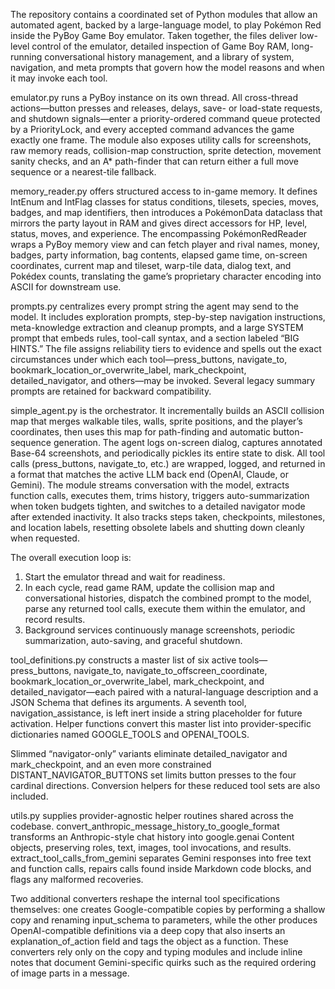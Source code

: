 The repository contains a coordinated set of Python modules that allow an automated agent, backed by a large-language model, to play Pokémon Red inside the PyBoy Game Boy emulator.  Taken together, the files deliver low-level control of the emulator, detailed inspection of Game Boy RAM, long-running conversational history management, and a library of system, navigation, and meta prompts that govern how the model reasons and when it may invoke each tool.

emulator.py runs a PyBoy instance on its own thread.  All cross-thread actions—button presses and releases, delays, save- or load-state requests, and shutdown signals—enter a priority-ordered command queue protected by a PriorityLock, and every accepted command advances the game exactly one frame.  The module also exposes utility calls for screenshots, raw memory reads, collision-map construction, sprite detection, movement sanity checks, and an A* path-finder that can return either a full move sequence or a nearest-tile fallback.

memory_reader.py offers structured access to in-game memory.  It defines IntEnum and IntFlag classes for status conditions, tilesets, species, moves, badges, and map identifiers, then introduces a PokémonData dataclass that mirrors the party layout in RAM and gives direct accessors for HP, level, status, moves, and experience.  The encompassing PokémonRedReader wraps a PyBoy memory view and can fetch player and rival names, money, badges, party information, bag contents, elapsed game time, on-screen coordinates, current map and tileset, warp-tile data, dialog text, and Pokédex counts, translating the game’s proprietary character encoding into ASCII for downstream use.

prompts.py centralizes every prompt string the agent may send to the model.  It includes exploration prompts, step-by-step navigation instructions, meta-knowledge extraction and cleanup prompts, and a large SYSTEM prompt that embeds rules, tool-call syntax, and a section labeled “BIG HINTS.”  The file assigns reliability tiers to evidence and spells out the exact circumstances under which each tool—press_buttons, navigate_to, bookmark_location_or_overwrite_label, mark_checkpoint, detailed_navigator, and others—may be invoked.  Several legacy summary prompts are retained for backward compatibility.

simple_agent.py is the orchestrator.  It incrementally builds an ASCII collision map that merges walkable tiles, walls, sprite positions, and the player’s coordinates, then uses this map for path-finding and automatic button-sequence generation.  The agent logs on-screen dialog, captures annotated Base-64 screenshots, and periodically pickles its entire state to disk.  All tool calls (press_buttons, navigate_to, etc.) are wrapped, logged, and returned in a format that matches the active LLM back end (OpenAI, Claude, or Gemini).  The module streams conversation with the model, extracts function calls, executes them, trims history, triggers auto-summarization when token budgets tighten, and switches to a detailed navigator mode after extended inactivity.  It also tracks steps taken, checkpoints, milestones, and location labels, resetting obsolete labels and shutting down cleanly when requested.

The overall execution loop is:

1. Start the emulator thread and wait for readiness.  
2. In each cycle, read game RAM, update the collision map and conversational histories, dispatch the combined prompt to the model, parse any returned tool calls, execute them within the emulator, and record results.  
3. Background services continuously manage screenshots, periodic summarization, auto-saving, and graceful shutdown.

tool_definitions.py constructs a master list of six active tools—press_buttons, navigate_to, navigate_to_offscreen_coordinate, bookmark_location_or_overwrite_label, mark_checkpoint, and detailed_navigator—each paired with a natural-language description and a JSON Schema that defines its arguments.  A seventh tool, navigation_assistance, is left inert inside a string placeholder for future activation.  Helper functions convert this master list into provider-specific dictionaries named GOOGLE_TOOLS and OPENAI_TOOLS.

Slimmed “navigator-only” variants eliminate detailed_navigator and mark_checkpoint, and an even more constrained DISTANT_NAVIGATOR_BUTTONS set limits button presses to the four cardinal directions.  Conversion helpers for these reduced tool sets are also included.

utils.py supplies provider-agnostic helper routines shared across the codebase.  convert_anthropic_message_history_to_google_format transforms an Anthropic-style chat history into google.genai Content objects, preserving roles, text, images, tool invocations, and results.  extract_tool_calls_from_gemini separates Gemini responses into free text and function calls, repairs calls found inside Markdown code blocks, and flags any malformed recoveries.

Two additional converters reshape the internal tool specifications themselves: one creates Google-compatible copies by performing a shallow copy and renaming input_schema to parameters, while the other produces OpenAI-compatible definitions via a deep copy that also inserts an explanation_of_action field and tags the object as a function.  These converters rely only on the copy and typing modules and include inline notes that document Gemini-specific quirks such as the required ordering of image parts in a message.